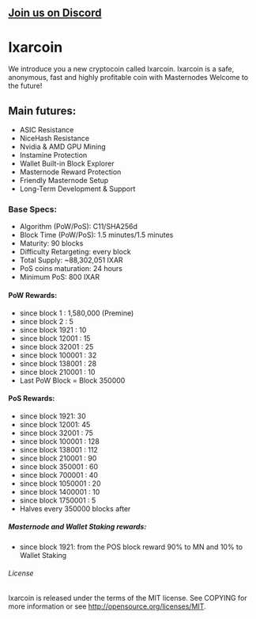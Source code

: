 
## [Join us on Discord](https://discord.gg/3Bjhz4k)


# Ixarcoin

We introduce you a new cryptocoin called Ixarcoin.
Ixarcoin is a safe, anonymous, fast and highly profitable coin with Masternodes
Welcome to the future!

## Main futures:

*	ASIC Resistance
*	NiceHash Resistance
*	Nvidia & AMD GPU Mining
*	Instamine Protection
*	Wallet Built-in Block Explorer
*	Masternode Reward Protection
*	Friendly Masternode Setup
*	Long-Term Development & Support


### Base Specs:

*	Algorithm (PoW/PoS): C11/SHA256d
*	Block Time (PoW/PoS): 1.5 minutes/1.5 minutes
*	Maturity: 90 blocks
*	Difficulty Retargeting: every block
*	Total Supply: ~88,302,051 IXAR
*	PoS coins maturation: 24 hours
* Minimum PoS: 800 IXAR


#### PoW Rewards:

*	since block 1 : 1,580,000 (Premine)
*	since block 2 : 5
*	since block 1921 : 10
*	since block 12001 : 15
*	since block 32001 : 25
*	since block 100001 : 32
*	since block 138001 : 28
* since block 210001 : 10
* Last PoW Block = Block 350000


#### PoS Rewards:

*	since block 1921: 30
* since block 12001: 45
*	since block 32001 : 75
*	since block 100001 : 128
*	since block 138001 : 112
*	since block 210001 : 90
*	since block 350001 : 60
*	since block 700001 : 40
* since block 1050001 : 20
*	since block 1400001 : 10
*	since block 1750001 : 5
* Halves every 350000 blocks after


##### Masternode and Wallet Staking rewards:

* since block 1921: from the POS block reward 90% to MN and 10% to Wallet Staking 

###### License

Ixarcoin is released under the terms of the MIT license. See COPYING for more information or see http://opensource.org/licenses/MIT.
